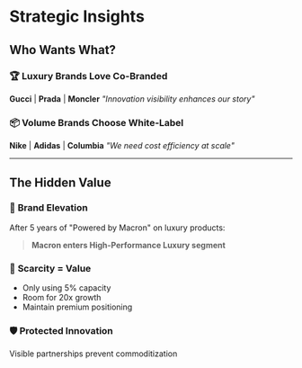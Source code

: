 # Strategic Insights

## Who Wants What?

### 🏆 **Luxury Brands Love Co-Branded**
**Gucci** | **Prada** | **Moncler**
*"Innovation visibility enhances our story"*

### 📦 **Volume Brands Choose White-Label**
**Nike** | **Adidas** | **Columbia**
*"We need cost efficiency at scale"*

---

## The Hidden Value

### 🚀 **Brand Elevation**
After 5 years of "Powered by Macron" on luxury products:
> **Macron enters High-Performance Luxury segment**

### 💎 **Scarcity = Value**
- Only using 5% capacity
- Room for 20x growth
- Maintain premium positioning

### 🛡️ **Protected Innovation**
Visible partnerships prevent commoditization 